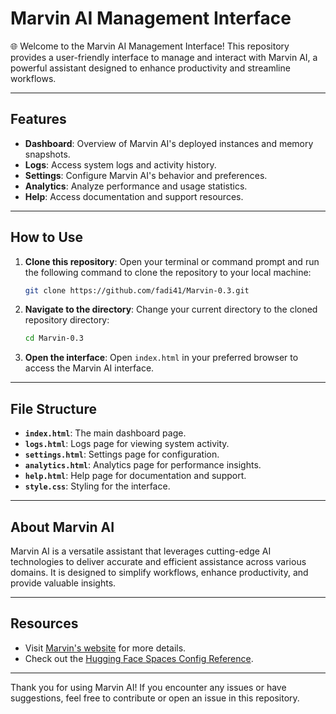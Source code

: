 
# Marvin AI Management Interface

🌐 Welcome to the Marvin AI Management Interface! This repository provides a user-friendly interface to manage and interact with Marvin AI, a powerful assistant designed to enhance productivity and streamline workflows.

---

## Features

- **Dashboard**: Overview of Marvin AI's deployed instances and memory snapshots.
- **Logs**: Access system logs and activity history.
- **Settings**: Configure Marvin AI's behavior and preferences.
- **Analytics**: Analyze performance and usage statistics.
- **Help**: Access documentation and support resources.

---

## How to Use

1. **Clone this repository**: Open your terminal or command prompt and run the following command to clone the repository to your local machine:
   ```sh
   git clone https://github.com/fadi41/Marvin-0.3.git
   ```
2. **Navigate to the directory**: Change your current directory to the cloned repository directory:
   ```sh
   cd Marvin-0.3
   ```
3. **Open the interface**: Open `index.html` in your preferred browser to access the Marvin AI interface.

---

## File Structure

- **`index.html`**: The main dashboard page.
- **`logs.html`**: Logs page for viewing system activity.
- **`settings.html`**: Settings page for configuration.
- **`analytics.html`**: Analytics page for performance insights.
- **`help.html`**: Help page for documentation and support.
- **`style.css`**: Styling for the interface.

---

## About Marvin AI

Marvin AI is a versatile assistant that leverages cutting-edge AI technologies to deliver accurate and efficient assistance across various domains. It is designed to simplify workflows, enhance productivity, and provide valuable insights.

---

## Resources

- Visit [Marvin's website](https://marvin-ai.com) for more details.
- Check out the [Hugging Face Spaces Config Reference](https://huggingface.co/docs/hub/spaces-config-reference).

---

Thank you for using Marvin AI! If you encounter any issues or have suggestions, feel free to contribute or open an issue in this repository.
```